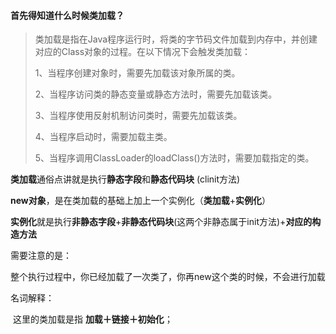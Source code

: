 #### 首先得知道什么时候类加载？

> 类加载是指在Java程序运行时，将类的字节码文件加载到内存中，并创建对应的Class对象的过程。在以下情况下会触发类加载：
>
> 1、当程序创建对象时，需要先加载该对象所属的类。
>
> 2、当程序访问类的静态变量或静态方法时，需要先加载该类。
>
> 3、当程序使用反射机制访问类时，需要先加载该类。
>
> 4、当程序启动时，需要加载主类。
>
> 5、当程序调用ClassLoader的loadClass()方法时，需要加载指定的类。

​    **类加载**通俗点讲就是执行**静态字段**和**静态代码块** (clinit方法)

​    **new对象**，是在类加载的基础上加上一个实例化（**类加载**+**实例化**）

​    **实例化**就是执行**非静态字段**+**非静态代码块**(这两个非静态属于init方法)+**对应的构造方法**



需要注意的是：

​       整个执行过程中，你已经加载了一次类了，你再new这个类的时候，不会进行加载

名词解释：

​       这里的类加载是指 **加载＋链接＋初始化**；